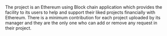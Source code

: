 The project is an Ethereum using Block chain application which provides the facility to its users to help and support their liked projects financially with Ethereum.
There is a minimum contribution for each project uploaded by its manager and they are the only one who can add or remove any request in their project.
